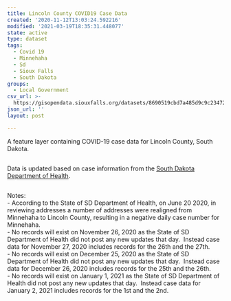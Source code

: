 ```yaml
---
title: Lincoln County COVID19 Case Data
created: '2020-11-12T13:03:24.592216'
modified: '2021-03-19T18:35:31.448077'
state: active
type: dataset
tags:
  - Covid 19
  - Minnehaha
  - Sd
  - Sioux Falls
  - South Dakota
groups:
  - Local Government
csv_url: >-
  https://gisopendata.siouxfalls.org/datasets/8690519cbd7a485d9c9c23472ee35cd9_1.csv?outSR=%7B%22latestWkid%22%3A3857%2C%22wkid%22%3A102100%7D
json_url: ''
layout: post

---
```

<p style='margin-top:0px; margin-bottom:0.75rem; max-width:100%;'><span style='max-width:100%; display:inherit;'>A feature layer containing COVID-19 case data for Lincoln County, South Dakota.</span></p><div><br /></div><div>Data is updated based on case information from the <a href='https://doh.sd.gov/news/Coronavirus.aspx' rel='nofollow ugc' target='_blank'>South Dakota Department of Health</a>.<br /></div><div><br /></div><p style='margin-top:0px; margin-bottom:0.75rem; max-width:100%;'><span style='max-width:100%; display:inherit;'></span></p><div><div>Notes: </div><div>- According to the State of SD Department of Health, on June 20 2020, in reviewing addresses a number of addresses were realigned from Minnehaha to Lincoln County, resulting in a negative daily case number for Minnehaha.</div><div><div><div>- No records will exist on November 26, 2020 as the State of SD Department of Health did not post any new updates that day.  Instead case data for November 27, 2020 includes records for the 26th and the 27th.</div><div>- No records will exist on December 25, 2020 as the State of SD Department of Health did not post any new updates that day.  Instead case data for December 26, 2020 includes records for the 25th and the 26th. </div></div><div>- No records will exist on January 1, 2021 as the State of SD Department of Health did not post any new updates that day.  Instead case data for January 2, 2021 includes records for the 1st and the 2nd. </div></div></div>
